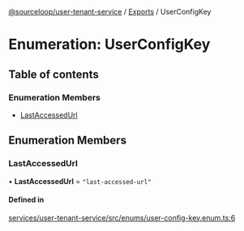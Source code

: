 [@sourceloop/user-tenant-service](../README.md) / [Exports](../modules.md) / UserConfigKey

# Enumeration: UserConfigKey

## Table of contents

### Enumeration Members

- [LastAccessedUrl](UserConfigKey.md#lastaccessedurl)

## Enumeration Members

### LastAccessedUrl

• **LastAccessedUrl** = ``"last-accessed-url"``

#### Defined in

[services/user-tenant-service/src/enums/user-config-key.enum.ts:6](https://github.com/sourcefuse/loopback4-microservice-catalog/blob/53060ad88/services/user-tenant-service/src/enums/user-config-key.enum.ts#L6)
